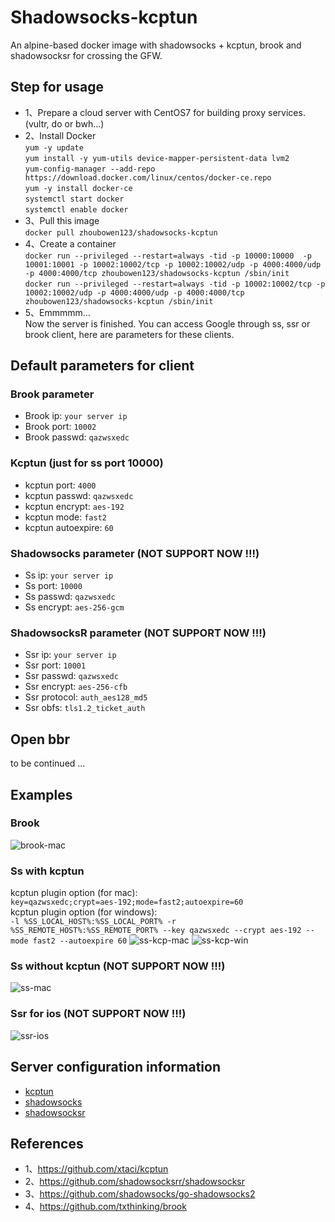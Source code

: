 # Shadowsocks-kcptun
An alpine-based docker image with shadowsocks + kcptun, brook and shadowsocksr for crossing the GFW.

## Step for usage
- 1、Prepare a cloud server with CentOS7 for building proxy services.(vultr, do or bwh...)
- 2、Install Docker<br>
  `yum -y update`<br>
  `yum install -y yum-utils device-mapper-persistent-data lvm2`<br>
  `yum-config-manager --add-repo https://download.docker.com/linux/centos/docker-ce.repo`<br>
  `yum -y install docker-ce`<br>
  `systemctl start docker`<br>
  `systemctl enable docker`<br>
- 3、Pull this image<br>
   `docker pull zhoubowen123/shadowsocks-kcptun`
- 4、Create a container<br>
  `docker run --privileged --restart=always -tid -p 10000:10000  -p 10001:10001 -p 10002:10002/tcp -p 10002:10002/udp -p 4000:4000/udp -p 4000:4000/tcp zhoubowen123/shadowsocks-kcptun /sbin/init`<br>
  `docker run --privileged --restart=always -tid -p 10002:10002/tcp -p 10002:10002/udp -p 4000:4000/udp -p 4000:4000/tcp zhoubowen123/shadowsocks-kcptun /sbin/init`
- 5、Emmmmm...<br>
  Now the server is finished. You can access Google through ss, ssr or brook client, here are parameters for these clients.

## Default parameters for client
### Brook parameter
- Brook ip: `your server ip`
- Brook port: `10002`
- Brook passwd: `qazwsxedc`
### Kcptun (just for ss port 10000)
- kcptun port: `4000`
- kcptun passwd: `qazwsxedc`
- kcptun encrypt: `aes-192`
- kcptun mode: `fast2`
- kcptun autoexpire: `60`
### Shadowsocks parameter (NOT SUPPORT NOW !!!)
- Ss ip: `your server ip`
- Ss port: `10000`
- Ss passwd: `qazwsxedc`
- Ss encrypt: `aes-256-gcm`
### ShadowsocksR parameter (NOT SUPPORT NOW !!!)
- Ssr ip: `your server ip`
- Ssr port: `10001`
- Ssr passwd: `qazwsxedc`
- Ssr encrypt: `aes-256-cfb`
- Ssr protocol: `auth_aes128_md5`
- Ssr obfs: `tls1.2_ticket_auth`

## Open bbr
 to be continued ...

## Examples
### Brook
![brook-mac](https://raw.githubusercontent.com/zhoubowen-sky/shadowsocks-kcptun/master/doc/brook-mac.png)

### Ss with kcptun
  kcptun plugin option (for mac):<br>
  `key=qazwsxedc;crypt=aes-192;mode=fast2;autoexpire=60`<br>
  kcptun plugin option (for windows):<br>
  `-l %SS_LOCAL_HOST%:%SS_LOCAL_PORT% -r %SS_REMOTE_HOST%:%SS_REMOTE_PORT% --key qazwsxedc --crypt aes-192 --mode fast2 --autoexpire 60`
![ss-kcp-mac](https://raw.githubusercontent.com/zhoubowen-sky/shadowsocks-kcptun/master/doc/ss-kcp-mac.png)
![ss-kcp-win](https://raw.githubusercontent.com/zhoubowen-sky/shadowsocks-kcptun/master/doc/ss-kcp-win.png)

### Ss without kcptun (NOT SUPPORT NOW !!!)
![ss-mac](https://raw.githubusercontent.com/zhoubowen-sky/shadowsocks-kcptun/master/doc/ss-mac.png)

### Ssr for ios (NOT SUPPORT NOW !!!)
![ssr-ios](https://raw.githubusercontent.com/zhoubowen-sky/shadowsocks-kcptun/master/doc/ssr-ios.png)

## Server configuration information
- [kcptun](https://github.com/zhoubowen-sky/shadowsocks-kcptun/blob/master/script/kcptun.json)
- [shadowsocks](https://github.com/zhoubowen-sky/shadowsocks-kcptun/blob/master/script/shadowsocks.json)
- [shadowsocksr](https://github.com/zhoubowen-sky/shadowsocks-kcptun/blob/master/script/shadowsocksr.json)

## References
- 1、https://github.com/xtaci/kcptun
- 2、https://github.com/shadowsocksrr/shadowsocksr
- 3、https://github.com/shadowsocks/go-shadowsocks2
- 4、https://github.com/txthinking/brook
